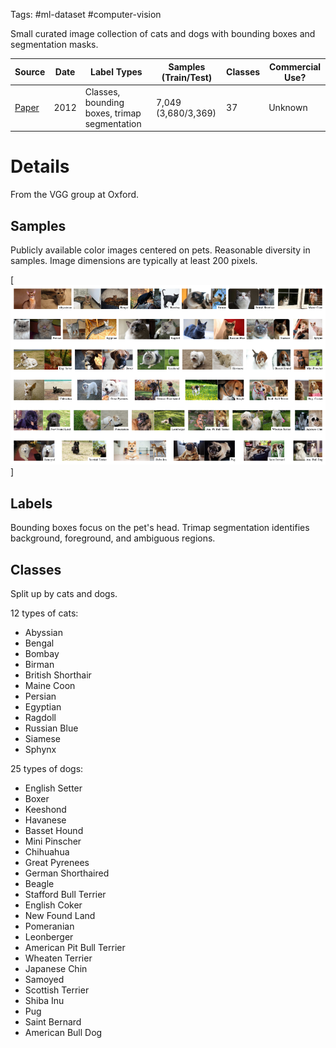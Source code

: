 Tags: #ml-dataset #computer-vision

Small curated image collection of cats and dogs with bounding boxes and segmentation masks.

| Source | Date | Label Types | Samples (Train/Test) | Classes | Commercial Use? |
| --- | --- | --- | --- | --- | --- |
| [Paper](https://www.robots.ox.ac.uk/~vedaldi/assets/pubs/parkhi12cat.pdf) | 2012 | Classes, bounding boxes, trimap segmentation | 7,049 (3,680/3,369) | 37 | Unknown |

# Details
From the VGG group at Oxford.

## Samples
Publicly available color images centered on pets.  Reasonable diversity in samples.  Image dimensions are typically at least 200 pixels.

[![Example Pets Montage](resources/oxford-iiit-pet-montage.png)]

## Labels
Bounding boxes focus on the pet's head.  Trimap segmentation identifies background, foreground, and ambiguous regions.

## Classes
Split up by cats and dogs.

12 types of cats:
- Abyssian
- Bengal
- Bombay
- Birman
- British Shorthair
- Maine Coon
- Persian
- Egyptian
- Ragdoll
- Russian Blue
- Siamese
- Sphynx

25 types of dogs:
- English Setter
- Boxer
- Keeshond
- Havanese
- Basset Hound
- Mini Pinscher
- Chihuahua
- Great Pyrenees
- German Shorthaired
- Beagle
- Stafford Bull Terrier
- English Coker
- New Found Land
- Pomeranian
- Leonberger
- American Pit Bull Terrier
- Wheaten Terrier
- Japanese Chin
- Samoyed
- Scottish Terrier
- Shiba Inu
- Pug
- Saint Bernard
- American Bull Dog
